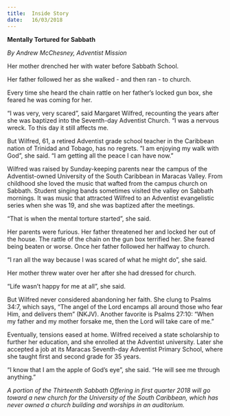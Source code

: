 ```yaml
---
title:  Inside Story
date:   16/03/2018
---
```


**Mentally Tortured for Sabbath**

*By Andrew McChesney, Adventist Mission*

Her mother drenched her with water before Sabbath School.

Her father followed her as she walked - and then ran - to church.

Every time she heard the chain rattle on her father’s locked gun box, she feared he was coming for her.

“I was very, very scared”, said Margaret Wilfred, recounting the years after she was baptized into the Seventh-day Adventist Church. “I was a nervous wreck. To this day it still affects me.

But Wilfred, 61, a retired Adventist grade school teacher in the Caribbean nation of Trinidad and Tobago, has no regrets. ”I am enjoying my walk with God”, she said. “I am getting all the peace I can have now.”

Wilfred was raised by Sunday-keeping parents near the campus of the Adventist-owned University of the South Caribbean in Maracas Valley. From childhood she loved the music that wafted from the campus church on Sabbath. Student singing bands sometimes visited the valley on Sabbath mornings. It was music that attracted Wilfred to an Adventist evangelistic series when she was 19, and she was baptized after the meetings.

“That is when the mental torture started”, she said.

Her parents were furious. Her father threatened her and locked her out of the house. The rattle of the chain on the gun box terrified her. She feared being beaten or worse. Once her father followed her halfway to church.

“I ran all the way because I was scared of what he might do”, she said.

Her mother threw water over her after she had dressed for church.

“Life wasn’t happy for me at all”, she said.

But Wilfred never considered abandoning her faith. She clung to Psalms 34:7, which says, “The angel of the Lord encamps all around those who fear Him, and delivers them” (NKJV). Another favorite is Psalms 27:10: “When my father and my mother forsake me, then the Lord will take care of me.”

Eventually, tensions eased at home. Wilfred received a state scholarship to further her education, and she enrolled at the Adventist university. Later she accepted a job at its Maracas Seventh-day Adventist Primary School, where she taught first and second grade for 35 years.

“I know that I am the apple of God’s eye”, she said. “He will see me through anything.”

*A portion of the Thirteenth Sabbath Offering in first quarter 2018 will go toward a new church for the University of the South Caribbean, which has never owned a church building and worships in an auditorium.*
